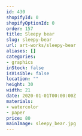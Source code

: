 ```yaml
---
id: 430
shopifyId: 0
shopifyOptionId: 0
order: 157
title: Sleepy bear
slug: sleepy-bear
url: art-works/sleepy-bear
aliases: []
categories:
- graphics
inStock: false
isVisible: false
location: ""
height: 30
width: 21
date: 2020-01-01T00:00:00Z
materials:
- watercolor
- paper
price: 80
mainImage: sleepy_bear.jpg
---
```

